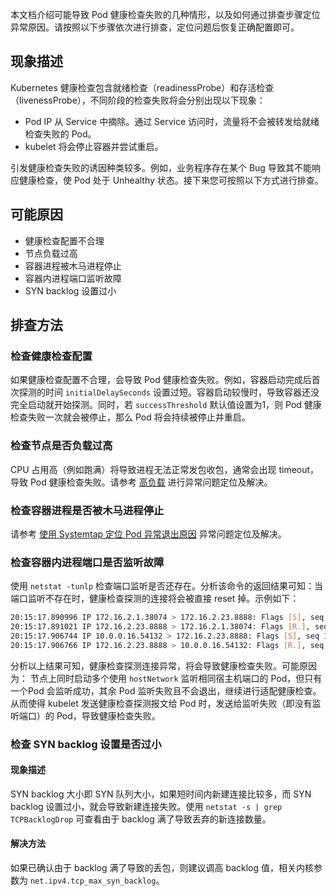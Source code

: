 本文档介绍可能导致 Pod 健康检查失败的几种情形，以及如何通过排查步骤定位异常原因。请按照以下步骤依次进行排查，定位问题后恢复正确配置即可。


## 现象描述
Kubernetes 健康检查包含就绪检查（readinessProbe）和存活检查（livenessProbe），不同阶段的检查失败将会分别出现以下现象：
* Pod IP 从 Service 中摘除。通过 Service 访问时，流量将不会被转发给就绪检查失败的 Pod。
* kubelet 将会停止容器并尝试重启。

引发健康检查失败的诱因种类较多。例如，业务程序存在某个 Bug 导致其不能响应健康检查，使 Pod 处于 Unhealthy 状态。接下来您可按照以下方式进行排查。


## 可能原因
- 健康检查配置不合理
- 节点负载过高
- 容器进程被木马进程停止
- 容器内进程端口监听故障
- SYN backlog 设置过小

## 排查方法
### 检查健康检查配置

如果健康检查配置不合理，会导致 Pod 健康检查失败。例如，容器启动完成后首次探测的时间 `initialDelaySeconds` 设置过短。容器启动较慢时，导致容器还没完全启动就开始探测。同时，若 `successThreshold` 默认值设置为1，则 Pod 健康检查失败一次就会被停止，那么 Pod 将会持续被停止并重启。

### 检查节点是否负载过高
CPU 占用高（例如跑满）将导致进程无法正常发包收包，通常会出现 timeout，导致 Pod 健康检查失败。请参考 [高负载](https://intl.cloud.tencent.com/document/product/457/35754) 进行异常问题定位及解决。

### 检查容器进程是否被木马进程停止

请参考 [使用 Systemtap 定位 Pod 异常退出原因](https://intl.cloud.tencent.com/document/product/457/35757) 异常问题定位及解决。

### 检查容器内进程端口是否监听故障
使用 `netstat -tunlp` 检查端口监听是否还存在。分析该命令的返回结果可知：当端口监听不存在时，健康检查探测的连接将会被直接 reset 掉。示例如下：
```bash
20:15:17.890996 IP 172.16.2.1.38074 > 172.16.2.23.8888: Flags [S], seq 96880261, win 14600, options [mss 1424,nop,nop,sackOK,nop,wscale 7], length 0
20:15:17.891021 IP 172.16.2.23.8888 > 172.16.2.1.38074: Flags [R.], seq 0, ack 96880262, win 0, length 0
20:15:17.906744 IP 10.0.0.16.54132 > 172.16.2.23.8888: Flags [S], seq 1207014342, win 14600, options [mss 1424,nop,nop,sackOK,nop,wscale 7], length 0
20:15:17.906766 IP 172.16.2.23.8888 > 10.0.0.16.54132: Flags [R.], seq 0, ack 1207014343, win 0, length 0
```
分析以上结果可知，健康检查探测连接异常，将会导致健康检查失败。可能原因为：
节点上同时启动多个使用 `hostNetwork` 监听相同宿主机端口的 Pod，但只有一个Pod 会监听成功，其余 Pod 监听失败且不会退出，继续进行适配健康检查。从而使得 kubelet 发送健康检查探测报文给 Pod 时，发送给监听失败（即没有监听端口）的 Pod，导致健康检查失败。

### 检查 SYN backlog 设置是否过小
#### 现象描述
SYN backlog 大小即 SYN 队列大小，如果短时间内新建连接比较多，而 SYN backlog 设置过小，就会导致新建连接失败。使用 `netstat -s | grep TCPBacklogDrop` 可查看由于 backlog 满了导致丢弃的新连接数量。

#### 解决方法
如果已确认由于 backlog 满了导致的丢包，则建议调高 backlog 值，相关内核参数为 `net.ipv4.tcp_max_syn_backlog`。
